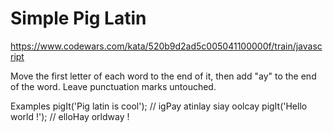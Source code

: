 # Simple Pig Latin

<https://www.codewars.com/kata/520b9d2ad5c005041100000f/train/javascript>

Move the first letter of each word to the end of it, then add "ay" to the end of the word. Leave punctuation marks untouched.

Examples
pigIt('Pig latin is cool'); // igPay atinlay siay oolcay
pigIt('Hello world !');     // elloHay orldway !

